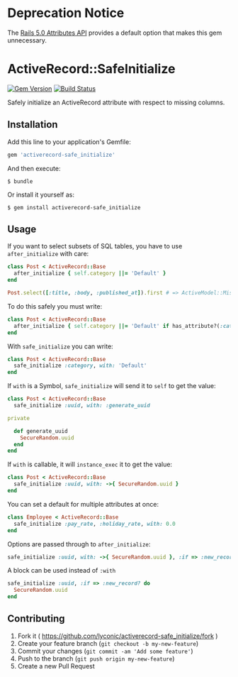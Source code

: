 # Deprecation Notice

The [Rails 5.0 Attributes API](http://edgeguides.rubyonrails.org/5_0_release_notes.html#active-record-attributes-api) provides a default option that makes this gem unnecessary.

# ActiveRecord::SafeInitialize
[![Gem Version](https://badge.fury.io/rb/activerecord-safe_initialize.svg)](http://badge.fury.io/rb/activerecord-safe_initialize)
[![Build Status](https://travis-ci.org/alassek/activerecord-safe_initialize.svg)](https://travis-ci.org/alassek/activerecord-safe_initialize)

Safely initialize an ActiveRecord attribute with respect to missing columns.

## Installation

Add this line to your application's Gemfile:

```ruby
gem 'activerecord-safe_initialize'
```

And then execute:

    $ bundle

Or install it yourself as:

    $ gem install activerecord-safe_initialize

## Usage

If you want to select subsets of SQL tables, you have to use `after_initialize` with care:

```ruby
class Post < ActiveRecord::Base
  after_initialize { self.category ||= 'Default' }
end

Post.select([:title, :body, :published_at]).first # => ActiveModel::MissingAttributeError
```

To do this safely you must write:

```ruby
class Post < ActiveRecord::Base
  after_initialize { self.category ||= 'Default' if has_attribute?(:category) }
end
```

With `safe_initialize` you can write:

```ruby
class Post < ActiveRecord::Base
  safe_initialize :category, with: 'Default'
end
```

If `with` is a Symbol, `safe_initialize` will send it to `self` to get the value:

```ruby
class Post < ActiveRecord::Base
  safe_initialize :uuid, with: :generate_uuid

private

  def generate_uuid
    SecureRandom.uuid
  end
end
```

If `with` is callable, it will `instance_exec` it to get the value:

```ruby
class Post < ActiveRecord::Base
  safe_initialize :uuid, with: ->{ SecureRandom.uuid }
end
```

You can set a default for multiple attributes at once:

```ruby
class Employee < ActiveRecord::Base
  safe_initialize :pay_rate, :holiday_rate, with: 0.0
end
```

Options are passed through to `after_initialize`:

```ruby
safe_initialize :uuid, with: ->{ SecureRandom.uuid }, :if => :new_record?
```

A block can be used instead of `:with`

```ruby
safe_initialize :uuid, :if => :new_record? do
  SecureRandom.uuid
end
```

## Contributing

1. Fork it ( https://github.com/lyconic/activerecord-safe_initialize/fork )
2. Create your feature branch (`git checkout -b my-new-feature`)
3. Commit your changes (`git commit -am 'Add some feature'`)
4. Push to the branch (`git push origin my-new-feature`)
5. Create a new Pull Request
